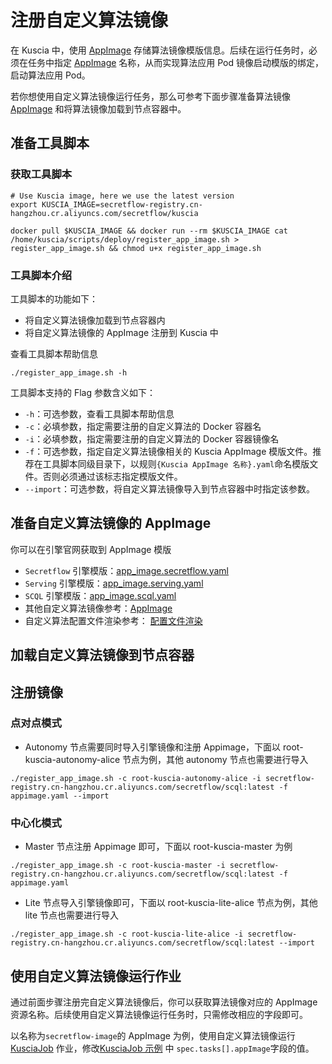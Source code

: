 # 注册自定义算法镜像

在 Kuscia 中，使用 [AppImage](../reference/concepts/appimage_cn.md) 存储算法镜像模版信息。后续在运行任务时，必须在任务中指定 [AppImage](../reference/concepts/appimage_cn.md) 名称，从而实现算法应用 Pod 镜像启动模版的绑定，启动算法应用 Pod。

若你想使用自定义算法镜像运行任务，那么可参考下面步骤准备算法镜像 [AppImage](../reference/concepts/appimage_cn.md) 和将算法镜像加载到节点容器中。

## 准备工具脚本

### 获取工具脚本

```shell
# Use Kuscia image, here we use the latest version
export KUSCIA_IMAGE=secretflow-registry.cn-hangzhou.cr.aliyuncs.com/secretflow/kuscia

docker pull $KUSCIA_IMAGE && docker run --rm $KUSCIA_IMAGE cat /home/kuscia/scripts/deploy/register_app_image.sh > register_app_image.sh && chmod u+x register_app_image.sh
```

### 工具脚本介绍

工具脚本的功能如下：

- 将自定义算法镜像加载到节点容器内
- 将自定义算法镜像的 AppImage 注册到 Kuscia 中

查看工具脚本帮助信息

```shell
./register_app_image.sh -h
```

工具脚本支持的 Flag 参数含义如下：

- `-h`：可选参数，查看工具脚本帮助信息
- `-c`：必填参数，指定需要注册的自定义算法的 Docker 容器名
- `-i`：必填参数，指定需要注册的自定义算法的 Docker 容器镜像名
- `-f`：可选参数，指定自定义算法镜像相关的 Kuscia AppImage 模版文件。推荐在工具脚本同级目录下，以规则`{Kuscia AppImage 名称}.yaml`命名模版文件。否则必须通过该标志指定模版文件。
- `--import`：可选参数，将自定义算法镜像导入到节点容器中时指定该参数。

## 准备自定义算法镜像的 AppImage

你可以在引擎官网获取到 AppImage 模版

- `Secretflow` 引擎模版：[app_image.secretflow.yaml](https://github.com/secretflow/kuscia/blob/main/scripts/templates/app_image.secretflow.yaml)
- `Serving` 引擎模版：[app_image.serving.yaml](https://www.secretflow.org.cn/zh-CN/docs/serving/0.2.1b0/topics/deployment/serving_on_kuscia#appimage)
- `SCQL` 引擎模版：[app_image.scql.yaml](https://www.secretflow.org.cn/zh-CN/docs/scql/main/topics/deployment/run-scql-on-kuscia)
- 其他自定义算法镜像参考：[AppImage](../reference/concepts/appimage_cn)
- 自定义算法配置文件渲染参考： [配置文件渲染](../tutorial/config_render.md)

## 加载自定义算法镜像到节点容器

## 注册镜像

### 点对点模式

- Autonomy 节点需要同时导入引擎镜像和注册 Appimage，下面以 root-kuscia-autonomy-alice 节点为例，其他 autonomy 节点也需要进行导入

```shell
./register_app_image.sh -c root-kuscia-autonomy-alice -i secretflow-registry.cn-hangzhou.cr.aliyuncs.com/secretflow/scql:latest -f appimage.yaml --import
```

### 中心化模式

- Master 节点注册 Appimage 即可，下面以 root-kuscia-master 为例

```shell
./register_app_image.sh -c root-kuscia-master -i secretflow-registry.cn-hangzhou.cr.aliyuncs.com/secretflow/scql:latest -f appimage.yaml
```

- Lite 节点导入引擎镜像即可，下面以 root-kuscia-lite-alice 节点为例，其他 lite 节点也需要进行导入

```shell
./register_app_image.sh -c root-kuscia-lite-alice -i secretflow-registry.cn-hangzhou.cr.aliyuncs.com/secretflow/scql:latest --import
```

## 使用自定义算法镜像运行作业

通过前面步骤注册完自定义算法镜像后，你可以获取算法镜像对应的 AppImage 资源名称。后续使用自定义算法镜像运行任务时，只需修改相应的字段即可。

以名称为`secretflow-image`的 AppImage 为例，使用自定义算法镜像运行 [KusciaJob](../reference/concepts/kusciajob_cn.md) 作业，修改[KusciaJob 示例](../reference/concepts/kusciajob_cn.md#创建-kusciajob) 中 `spec.tasks[].appImage`字段的值。
